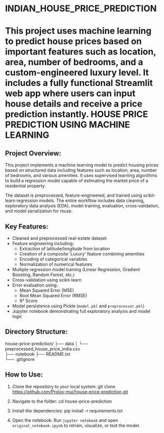 # INDIAN_HOUSE_PRICE_PREDICTION
This project uses machine learning to predict house prices based on important features such as location, area, number of bedrooms, and a custom-engineered luxury level. It includes a fully functional Streamlit web app where users can input house details and receive a price prediction instantly.
HOUSE PRICE PREDICTION USING MACHINE LEARNING
=============================================

Project Overview:
-----------------
This project implements a machine learning model to predict housing prices based on structured data including features such as location, area, number of bedrooms, and various amenities. It uses supervised learning algorithms to build a regression model capable of estimating the market price of a residential property.

The dataset is preprocessed, feature-engineered, and trained using scikit-learn regression models. The entire workflow includes data cleaning, exploratory data analysis (EDA), model training, evaluation, cross-validation, and model serialization for reuse.

Key Features:
-------------
- Cleaned and preprocessed real-estate dataset
- Feature engineering including:
    - Extraction of latitude/longitude from location
    - Creation of a composite 'Luxury' feature combining amenities
    - Encoding of categorical variables
    - Normalization of numerical features
- Multiple regression model training (Linear Regression, Gradient Boosting, Random Forest, etc.)
- Cross-validation using scikit-learn
- Error evaluation using:
    - Mean Squared Error (MSE)
    - Root Mean Squared Error (RMSE)
    - R² Score
- Model persistence using Pickle (`model.pkl` and `preprocessor.pkl`)
- Jupyter notebook demonstrating full exploratory analysis and model logic

Directory Structure:
--------------------
house-price-prediction/
├── data
│   └── preprocessed_house_price_india.csv      
├── notebook
├── README.txt                 
└── .gitignore                

How to Use:
-----------
1. Clone the repository to your local system:
   git clone https://github.com/Proloy-mui/house-price-prediction.git

2. Navigate to the folder:
   cd house-price-prediction

3. Install the dependencies:
   pip install -r requirements.txt

4. Open the notebook:
   Run `jupyter notebook` and open `original_notebook.ipynb` to retrain, visualize, or test the model.


   

